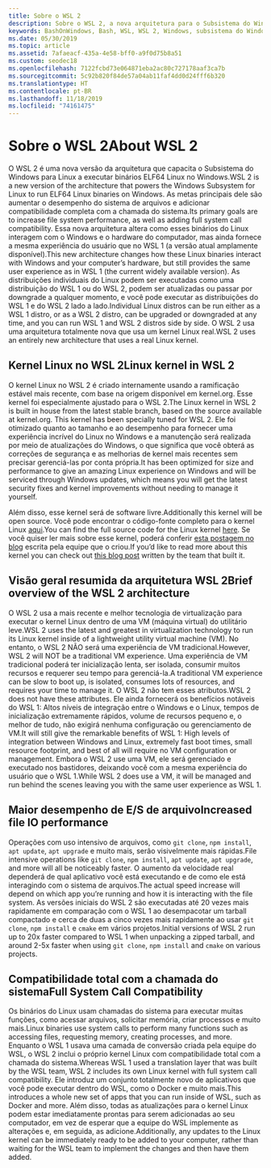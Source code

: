 ```yaml
---
title: Sobre o WSL 2
description: Sobre o WSL 2, a nova arquitetura para o Subsistema do Windows para Linux
keywords: BashOnWindows, Bash, WSL, WSL 2, Windows, subsistema do Windows para Linux, subsistema do Windows, Ubuntu, Debian, Suse, Windows 10, instalar
ms.date: 05/30/2019
ms.topic: article
ms.assetid: 7afaeacf-435a-4e58-bff0-a9f0d75b8a51
ms.custom: seodec18
ms.openlocfilehash: 7122fcbd73e064871eba2ac80c727178aaf3ca7b
ms.sourcegitcommit: 5c92b820f84de57a04ab11faf4dd0d24fff6b320
ms.translationtype: HT
ms.contentlocale: pt-BR
ms.lasthandoff: 11/18/2019
ms.locfileid: "74161475"
---
```

# <a name="about-wsl-2"></a><span data-ttu-id="21eab-104">Sobre o WSL 2</span><span class="sxs-lookup"><span data-stu-id="21eab-104">About WSL 2</span></span>

<span data-ttu-id="21eab-105">O WSL 2 é uma nova versão da arquitetura que capacita o Subsistema do Windows para Linux a executar binários ELF64 Linux no Windows.</span><span class="sxs-lookup"><span data-stu-id="21eab-105">WSL 2 is a new version of the architecture that powers the Windows Subsystem for Linux to run ELF64 Linux binaries on Windows.</span></span> <span data-ttu-id="21eab-106">As metas principais dele são aumentar o desempenho do sistema de arquivos e adicionar compatibilidade completa com a chamada do sistema.</span><span class="sxs-lookup"><span data-stu-id="21eab-106">Its primary goals are to increase file system performance, as well as adding full system call compatibility.</span></span> <span data-ttu-id="21eab-107">Essa nova arquitetura altera como esses binários do Linux interagem com o Windows e o hardware do computador, mas ainda fornece a mesma experiência do usuário que no WSL 1 (a versão atual amplamente disponível).</span><span class="sxs-lookup"><span data-stu-id="21eab-107">This new architecture changes how these Linux binaries interact with Windows and your computer’s hardware, but still provides the same user experience as in WSL 1 (the current widely available version).</span></span> <span data-ttu-id="21eab-108">As distribuições individuais do Linux podem ser executadas como uma distribuição do WSL 1 ou do WSL 2, podem ser atualizadas ou passar por downgrade a qualquer momento, e você pode executar as distribuições do WSL 1 e do WSL 2 lado a lado.</span><span class="sxs-lookup"><span data-stu-id="21eab-108">Individual Linux distros can be run either as a WSL 1 distro, or as a WSL 2 distro, can be upgraded or downgraded at any time, and you can run WSL 1 and WSL 2 distros side by side.</span></span> <span data-ttu-id="21eab-109">O WSL 2 usa uma arquitetura totalmente nova que usa um kernel Linux real.</span><span class="sxs-lookup"><span data-stu-id="21eab-109">WSL 2 uses an entirely new architecture that uses a real Linux kernel.</span></span>

## <a name="linux-kernel-in-wsl-2"></a><span data-ttu-id="21eab-110">Kernel Linux no WSL 2</span><span class="sxs-lookup"><span data-stu-id="21eab-110">Linux kernel in WSL 2</span></span>

<span data-ttu-id="21eab-111">O kernel Linux no WSL 2 é criado internamente usando a ramificação estável mais recente, com base na origem disponível em kernel.org. Esse kernel foi especialmente ajustado para o WSL 2.</span><span class="sxs-lookup"><span data-stu-id="21eab-111">The Linux kernel in WSL 2 is built in house from the latest stable branch, based on the source available at kernel.org. This kernel has been specially tuned for WSL 2.</span></span> <span data-ttu-id="21eab-112">Ele foi otimizado quanto ao tamanho e ao desempenho para fornecer uma experiência incrível do Linux no Windows e a manutenção será realizada por meio de atualizações do Windows, o que significa que você obterá as correções de segurança e as melhorias de kernel mais recentes sem precisar gerenciá-las por conta própria.</span><span class="sxs-lookup"><span data-stu-id="21eab-112">It has been optimized for size and performance to give an amazing Linux experience on Windows and will be serviced through Windows updates, which means you will get the latest security fixes and kernel improvements without needing to manage it yourself.</span></span>

<span data-ttu-id="21eab-113">Além disso, esse kernel será de software livre.</span><span class="sxs-lookup"><span data-stu-id="21eab-113">Additionally this kernel will be open source.</span></span> <span data-ttu-id="21eab-114">Você pode encontrar o código-fonte completo para o kernel Linux [aqui](https://github.com/microsoft/WSL2-Linux-Kernel).</span><span class="sxs-lookup"><span data-stu-id="21eab-114">You can find the full source code for the Linux kernel [here](https://github.com/microsoft/WSL2-Linux-Kernel).</span></span> <span data-ttu-id="21eab-115">Se você quiser ler mais sobre esse kernel, poderá conferir [esta postagem no blog](https://devblogs.microsoft.com/commandline/shipping-a-linux-kernel-with-windows/) escrita pela equipe que o criou.</span><span class="sxs-lookup"><span data-stu-id="21eab-115">If you’d like to read more about this kernel you can check out [this blog post](https://devblogs.microsoft.com/commandline/shipping-a-linux-kernel-with-windows/) written by the team that built it.</span></span>

## <a name="brief-overview-of-the-wsl-2-architecture"></a><span data-ttu-id="21eab-116">Visão geral resumida da arquitetura WSL 2</span><span class="sxs-lookup"><span data-stu-id="21eab-116">Brief overview of the WSL 2 architecture</span></span>

<span data-ttu-id="21eab-117">O WSL 2 usa a mais recente e melhor tecnologia de virtualização para executar o kernel Linux dentro de uma VM (máquina virtual) do utilitário leve.</span><span class="sxs-lookup"><span data-stu-id="21eab-117">WSL 2 uses the latest and greatest in virtualization technology to run its Linux kernel inside of a lightweight utility virtual machine (VM).</span></span> <span data-ttu-id="21eab-118">No entanto, o WSL 2 NÃO será uma experiência de VM tradicional.</span><span class="sxs-lookup"><span data-stu-id="21eab-118">However, WSL 2 will NOT be a traditional VM experience.</span></span> <span data-ttu-id="21eab-119">Uma experiência de VM tradicional poderá ter inicialização lenta, ser isolada, consumir muitos recursos e requerer seu tempo para gerenciá-la.</span><span class="sxs-lookup"><span data-stu-id="21eab-119">A traditional VM experience can be slow to boot up, is isolated, consumes lots of resources, and requires your time to manage it.</span></span> <span data-ttu-id="21eab-120">O WSL 2 não tem esses atributos.</span><span class="sxs-lookup"><span data-stu-id="21eab-120">WSL 2 does not have these attributes.</span></span> <span data-ttu-id="21eab-121">Ele ainda fornecerá os benefícios notáveis do WSL 1: Altos níveis de integração entre o Windows e o Linux, tempos de inicialização extremamente rápidos, volume de recursos pequeno e, o melhor de tudo, não exigirá nenhuma configuração ou gerenciamento de VM.</span><span class="sxs-lookup"><span data-stu-id="21eab-121">It will still give the remarkable benefits of WSL 1: High levels of integration between Windows and Linux, extremely fast boot times, small resource footprint, and best of all will require no VM configuration or management.</span></span> <span data-ttu-id="21eab-122">Embora o WSL 2 use uma VM, ele será gerenciado e executado nos bastidores, deixando você com a mesma experiência do usuário que o WSL 1.</span><span class="sxs-lookup"><span data-stu-id="21eab-122">While WSL 2 does use a VM, it will be managed and run behind the scenes leaving you with the same user experience as WSL 1.</span></span>

## <a name="increased-file-io-performance"></a><span data-ttu-id="21eab-123">Maior desempenho de E/S de arquivo</span><span class="sxs-lookup"><span data-stu-id="21eab-123">Increased file IO performance</span></span>

<span data-ttu-id="21eab-124">Operações com uso intensivo de arquivos, como `git clone`, `npm install`, `apt update`, `apt upgrade` e muito mais, serão visivelmente mais rápidas.</span><span class="sxs-lookup"><span data-stu-id="21eab-124">File intensive operations like `git clone`, `npm install`, `apt update`, `apt upgrade`, and more will all be noticeably faster.</span></span> <span data-ttu-id="21eab-125">O aumento da velocidade real dependerá de qual aplicativo você está executando e de como ele está interagindo com o sistema de arquivos.</span><span class="sxs-lookup"><span data-stu-id="21eab-125">The actual speed increase will depend on which app you’re running and how it is interacting with the file system.</span></span> <span data-ttu-id="21eab-126">As versões iniciais do WSL 2 são executadas até 20 vezes mais rapidamente em comparação com o WSL 1 ao desempacotar um tarball compactado e cerca de duas a cinco vezes mais rapidamente ao usar `git clone`, `npm install` e `cmake` em vários projetos.</span><span class="sxs-lookup"><span data-stu-id="21eab-126">Initial versions of WSL 2 run up to 20x faster compared to WSL 1 when unpacking a zipped tarball, and around 2-5x faster when using `git clone`, `npm install` and `cmake` on various projects.</span></span>

## <a name="full-system-call-compatibility"></a><span data-ttu-id="21eab-127">Compatibilidade total com a chamada do sistema</span><span class="sxs-lookup"><span data-stu-id="21eab-127">Full System Call Compatibility</span></span>

<span data-ttu-id="21eab-128">Os binários do Linux usam chamadas do sistema para executar muitas funções, como acessar arquivos, solicitar memória, criar processos e muito mais.</span><span class="sxs-lookup"><span data-stu-id="21eab-128">Linux binaries use system calls to perform many functions such as accessing files, requesting memory, creating processes, and more.</span></span> <span data-ttu-id="21eab-129">Enquanto o WSL 1 usava uma camada de conversão criada pela equipe do WSL, o WSL 2 inclui o próprio kernel Linux com compatibilidade total com a chamada do sistema.</span><span class="sxs-lookup"><span data-stu-id="21eab-129">Whereas WSL 1 used a translation layer that was built by the WSL team, WSL 2 includes its own Linux kernel with full system call compatibility.</span></span> <span data-ttu-id="21eab-130">Ele introduz um conjunto totalmente novo de aplicativos que você pode executar dentro do WSL, como o Docker e muito mais.</span><span class="sxs-lookup"><span data-stu-id="21eab-130">This introduces a whole new set of apps that you can run inside of WSL, such as Docker and more.</span></span> <span data-ttu-id="21eab-131">Além disso, todas as atualizações para o kernel Linux podem estar imediatamente prontas para serem adicionadas ao seu computador, em vez de esperar que a equipe do WSL implemente as alterações e, em seguida, as adicione.</span><span class="sxs-lookup"><span data-stu-id="21eab-131">Additionally, any updates to the Linux kernel can be immediately ready to be added to your computer, rather than waiting for the WSL team to implement the changes and then have them added.</span></span>